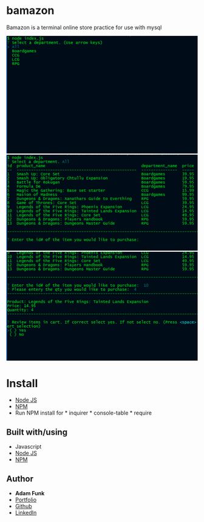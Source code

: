 # bamazon
Bamazon is a terminal online store practice for use with mysql

![Example 1](images/example01.png?raw=true "Example 1")
![Example 2](images/example02.png?raw=true "Example 2")
![Example 3](images/example03.png?raw=true "Example 3")

# Install 
* [Node JS](https://nodejs.org/en/)
* [NPM](https://www.npmjs.com/)
* Run NPM install for 
        * inquirer
        * console-table
        * require


## Built with/using
* Javascript
* [Node JS](https://nodejs.org/en/)
* [NPM](https://www.npmjs.com/)

## Author 

* **Adam Funk** 
* [Portfolio](https://funkaj.github.io/Portfolio/)
* [Github](https://github.com/funkaj)
* [LinkedIn](https://www.linkedin.com/feed/)
